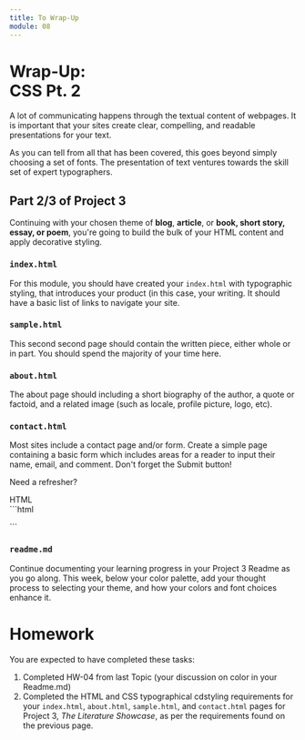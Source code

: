 ```yaml
---
title: To Wrap-Up
module: 08
---
```


# Wrap-Up: <br /> CSS Pt. 2

A lot of communicating happens through the textual content of webpages. It is important that your sites create clear, compelling, and readable presentations for your text.

As you can tell from all that has been covered, this goes beyond simply choosing a set of fonts. The presentation of text ventures towards the skill set of expert typographers.

## Part 2/3 of Project 3
Continuing with your chosen theme of **blog**, **article**, or **book, short story, essay, or poem**, you're going to build the bulk of your HTML content and apply decorative styling.


### `index.html`
For this module, you should have created your `index.html` with typographic styling, that introduces your product (in this case, your writing. It should have a basic list of links to navigate your site.

### `sample.html`
This second second page should contain the written piece, either whole or in part. You should spend the majority of your time here.

### `about.html`
The about page should including a short biography of the author, a quote or factoid, and a related image (such as locale, profile picture, logo, etc).

### `contact.html`
Most sites include a contact page and/or form. Create a simple page containing a basic form which includes areas for a reader to input their name, email, and comment. Don't forget the Submit button!

Need a refresher?
<div id="code-heading">HTML</div>
```html
<form action="http://www.example.com/contact.php" method="post">
    <!-- This is where the related form elements and controls will appear. -->
</form>
```

### `readme.md`
Continue documenting your learning progress in your Project 3 Readme as you go along. This week, below your color palette, add your thought process to selecting your theme, and how your colors and font choices enhance it.


# Homework
You are expected to have completed these tasks:
1. Completed HW-04 from last Topic (your discussion on color in your Readme.md)
2. Completed the HTML and CSS typographical cdstyling requirements for your `index.html`, `about.html`, `sample.html`, and `contact.html` pages for Project 3, _The Literature Showcase_, as per the requirements found on the previous page.
